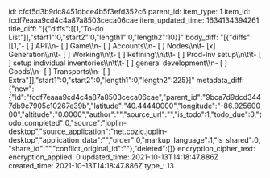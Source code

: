 id: cfcf5d3b9dc8451dbce4b5f3efd352c6
parent_id: 
item_type: 1
item_id: fcdf7eaaa9cd4c4a87a8503ceca06cae
item_updated_time: 1634134394261
title_diff: "[{\"diffs\":[[1,\"To-do List\"]],\"start1\":0,\"start2\":0,\"length1\":0,\"length2\":10}]"
body_diff: "[{\"diffs\":[[1,\"- [ ] API\\\n- [ ] Game\\\n- [ ] Accounts\\\n- [ ] Nodes\\\n\\t- [x] Generation\\\n\\t- [ ] Working\\\n\\t- [ ] Refining\\\n\\t\\t- [ ] Prod-Inv setup\\\n\\t\\t- [ ] setup individual inventories\\\n\\t\\t- [ ] general development\\\n- [ ] Goods\\\n- [ ] Transports\\\n- [ ] Extra\"]],\"start1\":0,\"start2\":0,\"length1\":0,\"length2\":225}]"
metadata_diff: {"new":{"id":"fcdf7eaaa9cd4c4a87a8503ceca06cae","parent_id":"9bca7d9dcd3447db9c7905c10267e39b","latitude":"40.44440000","longitude":"-86.92560000","altitude":"0.0000","author":"","source_url":"","is_todo":1,"todo_due":0,"todo_completed":0,"source":"joplin-desktop","source_application":"net.cozic.joplin-desktop","application_data":"","order":0,"markup_language":1,"is_shared":0,"share_id":"","conflict_original_id":""},"deleted":[]}
encryption_cipher_text: 
encryption_applied: 0
updated_time: 2021-10-13T14:18:47.886Z
created_time: 2021-10-13T14:18:47.886Z
type_: 13